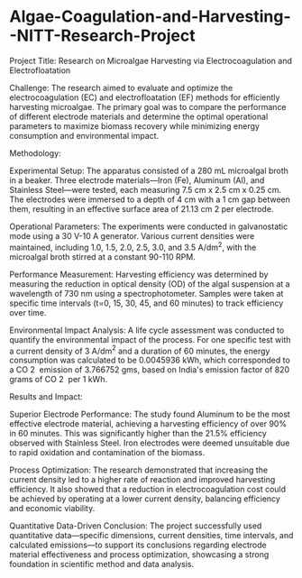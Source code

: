 # Algae-Coagulation-and-Harvesting--NITT-Research-Project

Project Title: Research on Microalgae Harvesting via Electrocoagulation and Electrofloatation

Challenge: The research aimed to evaluate and optimize the electrocoagulation (EC) and electrofloatation (EF) methods for efficiently harvesting microalgae. The primary goal was to compare the performance of different electrode materials and determine the optimal operational parameters to maximize biomass recovery while minimizing energy consumption and environmental impact.

Methodology:

Experimental Setup: The apparatus consisted of a 280 mL microalgal broth in a beaker. Three electrode materials—Iron (Fe), Aluminum (Al), and Stainless Steel—were tested, each measuring 7.5 cm x 2.5 cm x 0.25 cm. The electrodes were immersed to a depth of 4 cm with a 1 cm gap between them, resulting in an effective surface area of 21.13 cm 
2
  per electrode.

Operational Parameters: The experiments were conducted in galvanostatic mode using a 30 V-10 A generator. Various current densities were maintained, including 1.0, 1.5, 2.0, 2.5, 3.0, and 3.5 A/dm$^2$, with the microalgal broth stirred at a constant 90-110 RPM.

Performance Measurement: Harvesting efficiency was determined by measuring the reduction in optical density (OD) of the algal suspension at a wavelength of 730 nm using a spectrophotometer. Samples were taken at specific time intervals (t=0, 15, 30, 45, and 60 minutes) to track efficiency over time.

Environmental Impact Analysis: A life cycle assessment was conducted to quantify the environmental impact of the process. For one specific test with a current density of 3 A/dm$^2$ and a duration of 60 minutes, the energy consumption was calculated to be 0.0045936 kWh, which corresponded to a CO 
2
​
  emission of 3.766752 gms, based on India's emission factor of 820 grams of CO 
2
​
  per 1 kWh.

Results and Impact:

Superior Electrode Performance: The study found Aluminum to be the most effective electrode material, achieving a harvesting efficiency of over 90% in 60 minutes. This was significantly higher than the 21.5% efficiency observed with Stainless Steel. Iron electrodes were deemed unsuitable due to rapid oxidation and contamination of the biomass.

Process Optimization: The research demonstrated that increasing the current density led to a higher rate of reaction and improved harvesting efficiency. It also showed that a reduction in electrocoagulation cost could be achieved by operating at a lower current density, balancing efficiency and economic viability.

Quantitative Data-Driven Conclusion: The project successfully used quantitative data—specific dimensions, current densities, time intervals, and calculated emissions—to support its conclusions regarding electrode material effectiveness and process optimization, showcasing a strong foundation in scientific method and data analysis.
